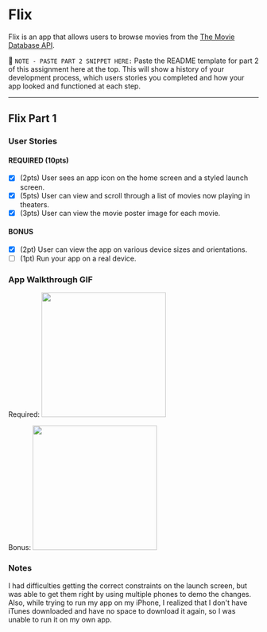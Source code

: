 # Flix

Flix is an app that allows users to browse movies from the [The Movie Database API](http://docs.themoviedb.apiary.io/#).

📝 `NOTE - PASTE PART 2 SNIPPET HERE:` Paste the README template for part 2 of this assignment here at the top. This will show a history of your development process, which users stories you completed and how your app looked and functioned at each step.

---

## Flix Part 1

### User Stories

#### REQUIRED (10pts)
- [x] (2pts) User sees an app icon on the home screen and a styled launch screen.
- [x] (5pts) User can view and scroll through a list of movies now playing in theaters.
- [x] (3pts) User can view the movie poster image for each movie.

#### BONUS
- [x] (2pt) User can view the app on various device sizes and orientations.
- [ ] (1pt) Run your app on a real device.

### App Walkthrough GIF

Required:
<img src="http://g.recordit.co/sKGZsOBBxf.gif" width=250><br>

Bonus:
<img src="http://g.recordit.co/MqVsMOhywE.gif" width=250><br>


### Notes
I had difficulties getting the correct constraints on the launch screen, but was able to get them right by using multiple phones to demo the changes. Also, while trying to run my app on my iPhone, I realized that I don't have iTunes downloaded and have no space to download it again, so I was unable to run it on my own app. 
